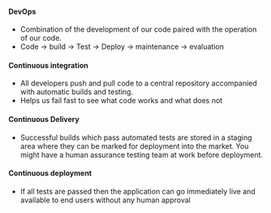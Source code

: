 #### DevOps
* Combination of the development of our code paired with the operation of our code.
* Code -> build -> Test -> Deploy -> maintenance -> evaluation

#### Continuous integration  
* All developers push and pull code to a central repository accompanied with automatic builds and testing. 
* Helps us fail fast to see what code works and what does not

#### Continuous Delivery 
* Successful builds which pass automated tests are stored in a staging area where they can be marked for deployment into the market. You might have a human assurance testing team at work before deployment.

#### Continuous deployment
* If all tests are passed then the application can go immediately live and available to end users without any human approval

